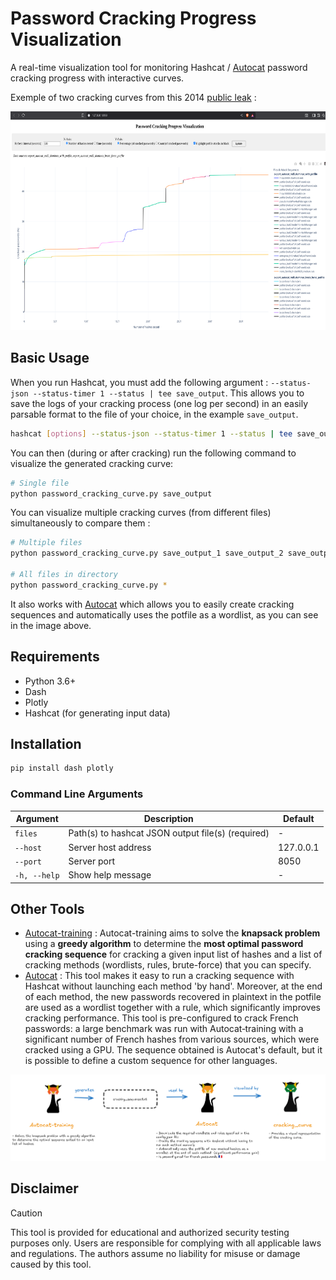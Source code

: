 # Password Cracking Progress Visualization

A real-time visualization tool for monitoring Hashcat / [Autocat](https://github.com/k4amos/Autocat) password cracking progress with interactive curves.

Exemple of two cracking curves from this 2014 [public leak](https://github.com/YoureIronic/Historical-Data-Breaches-Archive/blob/main/breaches/Dominos/index.md) :
<p align="center">
<img src="img/exemple.png" style="height:350px">
</p>

## Basic Usage

When you run Hashcat, you must add the following argument : `--status-json --status-timer 1 --status | tee save_output`. This allows you to save the logs of your cracking process (one log per second) in an easily parsable format to the file of your choice, in the example `save_output`.

```bash
hashcat [options] --status-json --status-timer 1 --status | tee save_output
```

You can then (during or after cracking) run the following command to visualize the generated cracking curve:

```bash
# Single file
python password_cracking_curve.py save_output
```

You can visualize multiple cracking curves (from different files) simultaneously to compare them :

```bash
# Multiple files
python password_cracking_curve.py save_output_1 save_output_2 save_output_3

# All files in directory
python password_cracking_curve.py *
```

It also works with [Autocat](https://github.com/k4amos/Autocat) which allows you to easily create cracking sequences and automatically uses the potfile as a wordlist, as you can see in the image above.

## Requirements

- Python 3.6+
- Dash
- Plotly
- Hashcat (for generating input data)

## Installation

```bash
pip install dash plotly
```

### Command Line Arguments


| Argument | Description | Default |
|----------|-------------|---------|
| `files` | Path(s) to hashcat JSON output file(s) (required) | - |
| `--host` | Server host address | 127.0.0.1 |
| `--port` | Server port | 8050 |
| `-h, --help` | Show help message | - |

## Other Tools

- [Autocat-training](https://github.com/k4amos/Autocat-training) : Autocat-training aims to solve the **knapsack problem** using a **greedy algorithm** to determine the **most optimal password cracking sequence** for cracking a given input list of hashes and a list of cracking methods (wordlists, rules, brute-force) that you can specify.
- [Autocat](https://github.com/k4amos/Autocat) : This tool makes it easy to run a cracking sequence with Hashcat without launching each method 'by hand'. Moreover, at the end of each method, the new passwords recovered in plaintext in the potfile are used as a wordlist together with a rule, which significantly improves cracking performance. This tool is pre-configured to crack French passwords: a large benchmark was run with Autocat‑training with a significant number of French hashes from various sources, which were cracked using a GPU. The sequence obtained is Autocat's default, but it is possible to define a custom sequence for other languages.

<div align="center">
    <img src="img/summary.png">
</div>

## Disclaimer

> [!CAUTION]
> This tool is provided for educational and authorized security testing purposes only. Users are responsible for complying with all applicable laws and regulations. The authors assume no liability for misuse or damage caused by this tool.